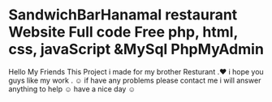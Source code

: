 # SandwichBarHanamal restaurant Website Full code Free php, html, css, javaScript &MySql PhpMyAdmin
Hello My Friends This Project i made for my brother Resturant .♥
i hope you guys like my work . ☺
if have any problems please contact me i will answer anything to help ☺
have a nice day ☺

